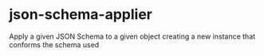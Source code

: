 # json-schema-applier
Apply a given JSON Schema to a given object creating a new instance that conforms the schema used
